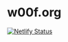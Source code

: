 # w00f.org
[![Netlify Status](https://api.netlify.com/api/v1/badges/530752fe-0591-4ef1-b269-c28872b6e4b8/deploy-status)](https://app.netlify.com/sites/cranky-goldstine-9ceae7/deploys)
